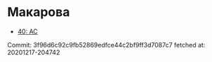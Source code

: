 # Макарова
- [40: AC](40.md)

Commit: 3f96d6c92c9fb52869edfce44c2bf9ff3d7087c7
 fetched at: 20201217-204742

